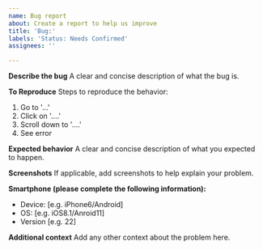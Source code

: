 ```yaml
---
name: Bug report
about: Create a report to help us improve
title: 'Bug:'
labels: 'Status: Needs Confirmed'
assignees: ''

---
```


**Describe the bug**
A clear and concise description of what the bug is.

**To Reproduce**
Steps to reproduce the behavior:
1. Go to '...'
2. Click on '....'
3. Scroll down to '....'
4. See error

**Expected behavior**
A clear and concise description of what you expected to happen.

**Screenshots**
If applicable, add screenshots to help explain your problem.

**Smartphone (please complete the following information):**
 - Device: [e.g. iPhone6/Android]
 - OS: [e.g. iOS8.1/Anroid11]
 - Version [e.g. 22]

**Additional context**
Add any other context about the problem here.
